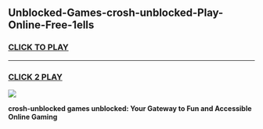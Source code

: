 
## Unblocked-Games-crosh-unblocked-Play-Online-Free-1ells
<h3>
<a href="https://premium76.site?title=crosh-unblocked&ref=26A">CLICK TO PLAY</a></h3>
<hr>

<h3>
<a href="https://premium76.site?title=crosh-unblocked&ref=26A">CLICK 2 PLAY</a>
  
</h3>

<a href="https://premium76.site?title=crosh-unblocked&ref=26A"><img src="https://clearcache.store/games.png"></a>


**crosh-unblocked games unblocked: Your Gateway to Fun and Accessible Online Gaming**
